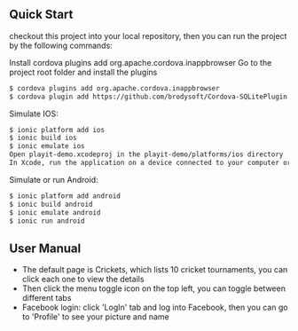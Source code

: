 ## Quick Start

checkout this project into your local repository, then you can run the project by the following commands:

Install cordova plugins add org.apache.cordova.inappbrowser
Go to the project root folder and install the plugins
```bash
$ cordova plugins add org.apache.cordova.inappbrowser
$ cordova plugin add https://github.com/brodysoft/Cordova-SQLitePlugin.git
```

Simulate IOS:
```bash
$ ionic platform add ios
$ ionic build ios
$ ionic emulate ios
Open playit-demo.xcodeproj in the playit-demo/platforms/ios directory
In Xcode, run the application on a device connected to your computer or in the iOS emulator
```

Simulate or run Android:
```bash
$ ionic platform add android
$ ionic build android
$ ionic emulate android
$ ionic run android
```

## User Manual

- The default page is Crickets, which lists 10 cricket tournaments, you can click each one to view the details
- Then click the menu toggle icon on the top left, you can toggle between different tabs
- Facebook login: click 'LogIn' tab and log into Facebook, then you can go to 'Profile' to see your picture and name
